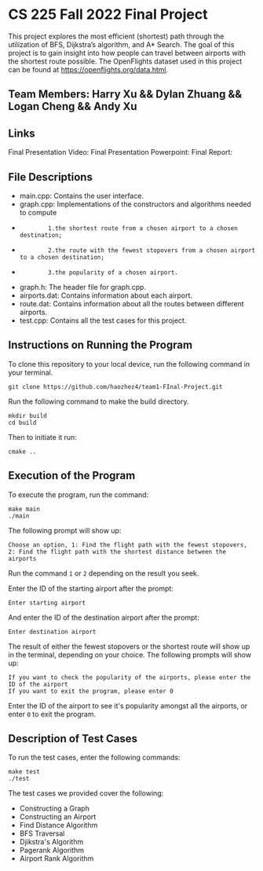 # CS 225 Fall 2022 Final Project
This project explores the most efficient (shortest) path through the utilization of BFS, Dijkstra’s algorithm, and A* Search. The goal of this project is to gain insight into how people can travel between airports with the shortest route possible. The OpenFlights dataset used in this project can be found at https://openflights.org/data.html.

## Team Members: Harry Xu && Dylan Zhuang && Logan Cheng && Andy Xu

## Links
Final Presentation Video: 
Final Presentation Powerpoint:
Final Report:

## File Descriptions
* main.cpp: Contains the user interface.
* graph.cpp: Implementations of the constructors and algorithms needed to compute
*             1.the shortest route from a chosen airport to a chosen destination;
*             2.the route with the fewest stopovers from a chosen airport to a chosen destination;
*             3.the popularity of a chosen airport.
* graph.h: The header file for graph.cpp.
* airports.dat: Contains information about each airport.
* route.dat: Contains information about all the routes between different airports.
* test.cpp: Contains all the test cases for this project.

## Instructions on Running the Program

To clone this repository to your local device, run the following command in your terminal.
```
git clone https://github.com/haozhez4/team1-FInal-Project.git
```

Run the following command to make the build directory.
```
mkdir build
cd build
```

Then to initiate it run:
```
cmake ..
```
## Execution of the Program

To execute the program, run the command:
```
make main
./main
```

The following prompt will show up:
```
Choose an option, 1: Find the flight path with the fewest stopovers, 2: Find the flight path with the shortest distance between the airports
```
Run the command ``` 1 ``` or ``` 2 ``` depending on the result you seek.

Enter the ID of the starting airport after the prompt:
```
Enter starting airport
```

And enter the ID of the destination airport after the prompt:
```
Enter destination airport
```

The result of either the fewest stopovers or the shortest route will show up in the terminal, depending on your choice. The following prompts will show up:
```
If you want to check the popularity of the airports, please enter the ID of the airport
If you want to exit the program, please enter 0
```

Enter the ID of the airport to see it's popularity amongst all the airports, or enter ``` 0 ``` to exit the program.

## Description of Test Cases

To run the test cases, enter the following commands:
```
make test
./test
```
The test cases we provided cover the following:
* Constructing a Graph
* Constructing an Airport
* Find Distance Algorithm
* BFS Traversal
* Djikstra's Algorithm
* Pagerank Algorithm
* Airport Rank Algorithm
